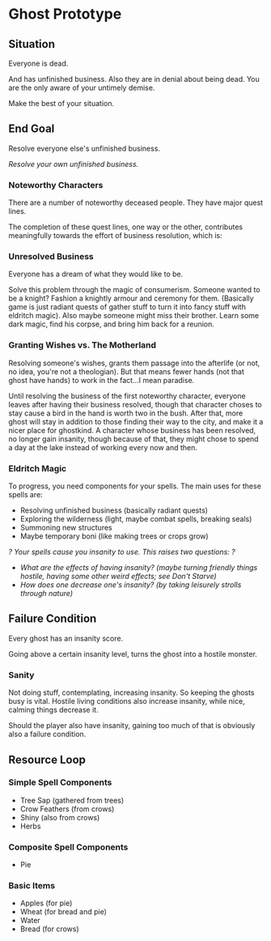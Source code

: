 # Ghost Prototype

## Situation

Everyone is dead.

And has unfinished business. Also they are in denial about being dead. You are the only aware of your untimely demise.

Make the best of your situation.



## End Goal

Resolve everyone else's unfinished business.

*Resolve your own unfinished business.*

### Noteworthy Characters

There are a number of noteworthy deceased people. They have major quest lines.

The completion of these quest lines, one way or the other, contributes meaningfully towards the effort of business resolution, which is: 

### Unresolved Business

Everyone has a dream of what they would like to be.

Solve this problem through the magic of consumerism. Someone wanted to be a knight? Fashion a knightly armour and ceremony for them. (Basically game is just radiant quests of gather stuff to turn it into fancy stuff with eldritch magic). Also maybe someone might miss their brother. Learn some dark magic, find his corpse, and bring him back for a reunion.

### Granting Wishes vs. The Motherland

Resolving someone's wishes, grants them passage into the afterlife (or not, no idea, you're not a theologian). But that means fewer hands (not that ghost have hands) to work in the fact...I mean paradise.

Until resolving the business of the first noteworthy character, everyone leaves after having their business resolved, though that character choses to stay cause a bird in the hand is worth two in the bush. After that, more ghost will stay in addition to those finding their way to the city, and make it a nicer place for ghostkind. A character whose business has been resolved, no longer gain insanity, though because of that, they might chose to spend a day at the lake instead of working every now and then.

### Eldritch Magic

To progress, you need components for your spells. The main uses for these spells are:

- Resolving unfinished business (basically radiant quests)
- Exploring the wilderness (light, maybe combat spells, breaking seals)
- Summoning new structures
- Maybe temporary boni (like making trees or crops grow)

*? Your spells cause you insanity to use. This raises two questions: ?*

- *What are the effects of having insanity? (maybe turning friendly things hostile, having some other weird effects; see Don't Starve)*
- *How does one decrease one's insanity? (by taking leisurely strolls through nature)*



## Failure Condition

Every ghost has an insanity score.

Going above a certain insanity level, turns the ghost into a hostile monster.

### Sanity

Not doing stuff, contemplating, increasing insanity. So keeping the ghosts busy is vital. Hostile living conditions also increase insanity, while nice, calming things decrease it.

Should the player also have insanity, gaining too much of that is obviously also a failure condition.



## Resource Loop

### Simple Spell Components

- Tree Sap (gathered from trees)
- Crow Feathers (from crows)
- Shiny (also from crows)
- Herbs

### Composite Spell Components

- Pie

### Basic Items

- Apples (for pie)
- Wheat (for bread and pie)
- Water
- Bread (for crows)

